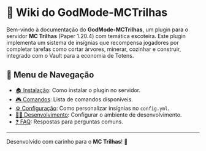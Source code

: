 # 📖 Wiki do GodMode-MCTrilhas

Bem-vindo à documentação do **GodMode-MCTrilhas**, um plugin para o servidor **MC Trilhas** (Paper 1.20.4) com temática escoteira. Este plugin implementa um sistema de insígnias que recompensa jogadores por completar tarefas como cortar árvores, minerar, cozinhar e construir, integrado com o Vault para a economia de Totens.

## 🌲 Menu de Navegação
- [🏠 Instalação](instalacao.md): Como instalar o plugin no servidor.
- [🎮 Comandos](comandos.md): Lista de comandos disponíveis.
- [⚙️ Configuração](configuracao.md): Como personalizar insígnias no `config.yml`.
- [🧑‍💻 Desenvolvimento](desenvolvimento.md): Configurar o ambiente de desenvolvimento.
- [❓ FAQ](faq.md): Respostas para perguntas comuns.

---

Desenvolvido com carinho para o **MC Trilhas**! 🌲
